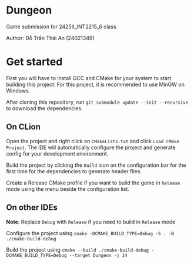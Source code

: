 # Dungeon
Game submission for 2425II_INT2215_6 class.

Author: Đỗ Trần Thái An (24021349)

# Get started

First you will have to install GCC and CMake for your system to start building this project. For this project, it is recommended to use MinGW on Windows.

After cloning this repository, run `git submodule update --init --recursive` to download the dependencies.

## On CLion

Open the project and right click on `CMakeLists.txt` and click `Load CMake Project`. The IDE will automatically configure the project and generate config for your development environment.

Build the project by clicking the `Build` icon on the configuration bar for the first time for the dependencies to generate header files.

Create a Release CMake profile if you want to build the game in `Release` mode using the menu beside the configuration list.

## On other IDEs

**Note**: Replace `Debug` with `Release` if you need to build in `Release` mode

Configure the project using `cmake -DCMAKE_BUILD_TYPE=Debug -S . -B ./cmake-build-debug`

Build the project using `cmake --build ./cmake-build-debug -DCMAKE_BUILD_TYPE=Debug --target Dungeon -j 14`